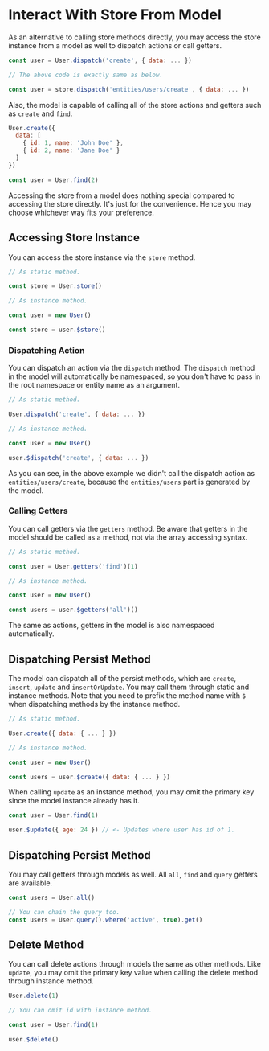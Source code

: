 # Interact With Store From Model

As an alternative to calling store methods directly, you may access the store instance from a model as well to dispatch actions or call getters.

```js
const user = User.dispatch('create', { data: ... })

// The above code is exactly same as below.

const user = store.dispatch('entities/users/create', { data: ... })
```

Also, the model is capable of calling all of the store actions and getters such as `create` and `find`.

```js
User.create({
  data: [
    { id: 1, name: 'John Doe' },
    { id: 2, name: 'Jane Doe' }
  ]
})

const user = User.find(2)
```

Accessing the store from a model does nothing special compared to accessing the store directly. It's just for the convenience. Hence you may choose whichever way fits your preference.

## Accessing Store Instance

You can access the store instance via the `store` method.

```js
// As static method.

const store = User.store()

// As instance method.

const user = new User()

const store = user.$store()
```

### Dispatching Action

You can dispatch an action via the `dispatch` method. The `dispatch` method in the model will automatically be namespaced, so you don't have to pass in the root namespace or entity name as an argument.

```js
// As static method.

User.dispatch('create', { data: ... })

// As instance method.

const user = new User()

user.$dispatch('create', { data: ... })
```

As you can see, in the above example we didn't call the dispatch action as `entities/users/create`, because the `entities/users` part is generated by the model.

### Calling Getters

You can call getters via the `getters` method. Be aware that getters in the model should be called as a method, not via the array accessing syntax.

```js
// As static method.

const user = User.getters('find')(1)

// As instance method.

const user = new User()

const users = user.$getters('all')()
```

The same as actions, getters in the model is also namespaced automatically.

## Dispatching Persist Method

The model can dispatch all of the persist methods, which are `create`, `insert`, `update` and `insertOrUpdate`. You may call them through static and instance methods. Note that you need to prefix the method name with `$` when dispatching methods by the instance method.

```js
// As static method.

User.create({ data: { ... } })

// As instance method.

const user = new User()

const users = user.$create({ data: { ... } })
```

When calling `update` as an instance method, you may omit the primary key since the model instance already has it.

```js
const user = User.find(1)

user.$update({ age: 24 }) // <- Updates where user has id of 1.
```

## Dispatching Persist Method

You may call getters through models as well. All `all`, `find` and `query` getters are available.

```js
const users = User.all()

// You can chain the query too.
const users = User.query().where('active', true).get()
```

## Delete Method

You can call delete actions through models the same as other methods. Like `update`, you may omit the primary key value when calling the delete method through instance method.

```js
User.delete(1)

// You can omit id with instance method.

const user = User.find(1)

user.$delete()
```
